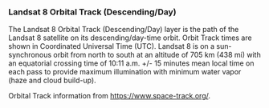 ### Landsat 8 Orbital Track (Descending/Day)
The Landsat 8 Orbital Track (Descending/Day) layer is the path of the Landsat 8 satellite on its descending/day-time orbit. Orbit Track times are shown in Coordinated Universal Time (UTC). Landsat 8 is on a sun-synchronous orbit from north to south at an altitude of 705 km (438 mi) with an equatorial crossing time of 10:11 a.m. +/- 15 minutes mean local time on each pass to provide maximum illumination with minimum water vapor (haze and cloud build-up).

Orbital Track information from <https://www.space-track.org/>.
